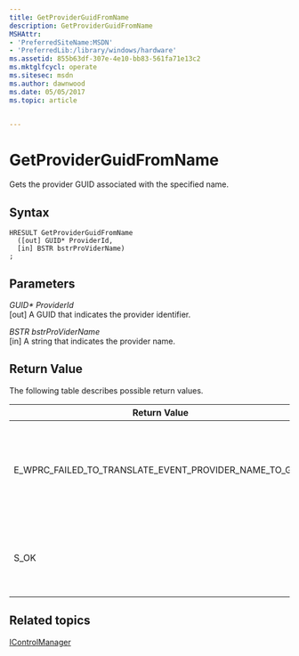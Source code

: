 ```yaml
---
title: GetProviderGuidFromName
description: GetProviderGuidFromName
MSHAttr:
- 'PreferredSiteName:MSDN'
- 'PreferredLib:/library/windows/hardware'
ms.assetid: 855b63df-307e-4e10-bb83-561fa71e13c2
ms.mktglfcycl: operate
ms.sitesec: msdn
ms.author: dawnwood
ms.date: 05/05/2017
ms.topic: article


---
```


# GetProviderGuidFromName


Gets the provider GUID associated with the specified name.

## Syntax


```
HRESULT GetProviderGuidFromName
  ([out] GUID* ProviderId,
  [in] BSTR bstrProViderName)
;
```

## Parameters


<a href="" id="guid--providerid"></a>*GUID\* ProviderId*  
\[out\] A GUID that indicates the provider identifier.

<a href="" id="bstr-bstrprovidername"></a>*BSTR bstrProViderName*  
\[in\] A string that indicates the provider name.

## Return Value


The following table describes possible return values.

<table>
<colgroup>
<col width="50%" />
<col width="50%" />
</colgroup>
<thead>
<tr class="header">
<th>Return Value</th>
<th>Description</th>
</tr>
</thead>
<tbody>
<tr class="odd">
<td><p>E_WPRC_FAILED_TO_TRANSLATE_EVENT_PROVIDER_NAME_TO_GUID</p></td>
<td><p>WPR was unable to translate the event provider name to a GUID.</p></td>
</tr>
<tr class="even">
<td><p>S_OK</p></td>
<td><p>The function successfully returned the GUID.</p></td>
</tr>
</tbody>
</table>

 

## Related topics


[IControlManager](icontrolmanager.md)

 

 







